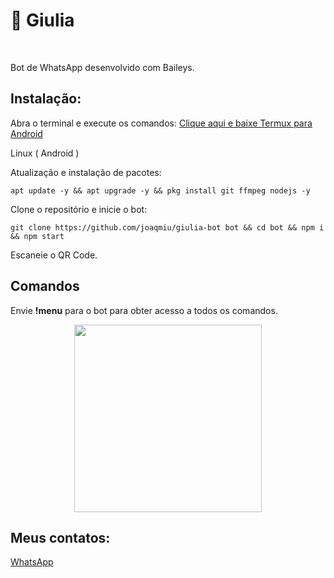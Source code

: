 # 🤖 Giulia

<br />

Bot de WhatsApp desenvolvido com Baileys.

## Instalação:

Abra o terminal e execute os comandos:
[Clique aqui e baixe Termux para Android](https://f-droid.org/pt_BR/packages/com.termux/)

Linux ( Android )

Atualização e instalação de pacotes:
```
apt update -y && apt upgrade -y && pkg install git ffmpeg nodejs -y
```

Clone o repositório e inicie o bot:

```
git clone https://github.com/joaqmiu/giulia-bot bot && cd bot && npm i && npm start
```

Escaneie o QR Code.

## Comandos

Envie <strong>!menu</strong> para o bot para obter acesso a todos os comandos.

<div align="center">
    <img src="https://img96.pixhost.to/images/784/483754713_5742.jpg" width="300">
</div>

## Meus contatos:

[WhatsApp](https://wa.me/557481033040)

